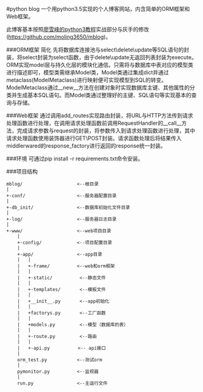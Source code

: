 #python blog
一个用python3.5实现的个人博客网站，内含简单的ORM框架和Web框架。

此博客基本按照[廖雪峰的python3教程](http://www.liaoxuefeng.com/wiki/0014316089557264a6b348958f449949df42a6d3a2e542c000/001432170876125c96f6cc10717484baea0c6da9bee2be4000)实战部分与灰手的修改(https://github.com/moling3650/mblog)。

###ORM框架
简化
先将数据库连接池与select\delete\update等SQL语句的封装，将select封装为select函数，由于delete\update无返回列表封装为execute。ORM实现model层与持久化层的模块化通信。只需将与数据库中表对应的模型类进行描述即可，模型类需继承Model类，Model类通过集成dict并通过metaclass(ModelMetaclass)进行映射便可实现模型到SQL的转变。ModelMetaclass通过__new__方法在创建对象时实现数据库主键、其他属性的分类并生成基本SQL语句。而Model类通过整理好的主键、SQL语句等实现基本的查询与存储。

###Web框架
通过调用add_routes实现路由封装，将URL与HTTP方法传到请求处理函数进行处理，在调用请求处理函数前调用RequestHandler的__call__方法，完成请求参数与request的封装，将参数传入到请求处理函数进行处理，其中请求处理函数使用装饰器进行GET\POST封装。请求函数处理后将结果传入middlerwared的response_factory进行返回的response统一封装。

###环境
可通过pip install -r requirements.txt命令安装。

###项目结构

    mblog/                    <--根目录
    |
    +-conf/                   <--服务器配置目录
    |
    +-db_init/                <--数据库初始化文件目录
    |
    +-log/                    <--服务器日志目录
    |
    +-www/                    <--web项目目录
    	|
		+-config/             <--项目配置目录
		|
		+-app/                <--app目录
		|	|
		|	+-frame/          <--web和orm框架
		|	|
		|	+-static/          <--静态文件
		|	|
		|	+-templates/       <--模板文件
		|	|
		|	+__init__.py       <--app初始化
		|	|
		|	+factorys.py       <--工厂函数
		|	|
		|	+models.py         <--模型（数据库的表）
		|	|
		|	+-route.py         <--路由
		|   |
		|   +-api.py       　　<-- api接口
		|
		orm_test.py           <--测试orm
		|
		pymonitor.py          <--监视器
		|
		run.py                <--主运行文件
		
